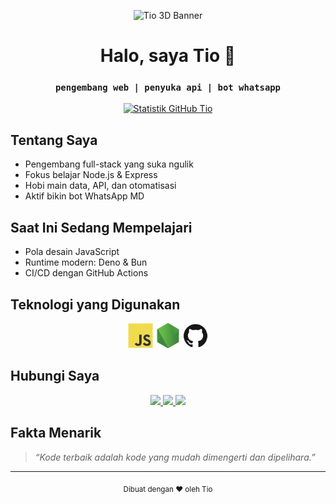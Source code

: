 <p align="center">
  <img src="https://cdn.tioxy.xyz/file/file-1747888504043.jpg" alt="Tio 3D Banner" />
</p>

<h1 align="center">Halo, saya Tio 👋</h1>

<h3 align="center">
  <code>pengembang web | penyuka api | bot whatsapp</code>
</h3>

<p align="center">
  <a href="https://github.com/x-tio">
    <img src="https://github-readme-stats.vercel.app/api?username=x-tio&show_icons=true&theme=tokyonight&hide_border=true" alt="Statistik GitHub Tio" />
  </a>
</p>

## Tentang Saya
- Pengembang full-stack yang suka ngulik
- Fokus belajar Node.js & Express
- Hobi main data, API, dan otomatisasi
- Aktif bikin bot WhatsApp MD

## Saat Ini Sedang Mempelajari
- Pola desain JavaScript
- Runtime modern: Deno & Bun
- CI/CD dengan GitHub Actions

## Teknologi yang Digunakan
<p align="center">
  <img src="https://raw.githubusercontent.com/devicons/devicon/master/icons/javascript/javascript-original.svg" width="40" height="40" alt="JavaScript" />
  <img src="https://raw.githubusercontent.com/devicons/devicon/master/icons/nodejs/nodejs-original.svg" width="40" height="40" alt="Node.js" />
  <img src="https://raw.githubusercontent.com/devicons/devicon/master/icons/github/github-original.svg" width="40" height="40" alt="GitHub" />
</p>

## Hubungi Saya
<p align="center">
  <a href="mailto:satriopambudi866@gmail.com">
    <img src="https://img.shields.io/badge/email-%23D14836?style=for-the-badge&logo=gmail&logoColor=white" />
  </a>
  <a href="https://wa.me/6282285357346">
    <img src="https://img.shields.io/badge/whatsapp-%25%23%25?style=for-the-badge&logo=whatsapp&logoColor=white&color=25D366" />
  </a>
  <a href="https://instagram.com/tulisan.ku.id">
    <img src="https://img.shields.io/badge/instagram-%23E4405F?style=for-the-badge&logo=instagram&logoColor=white" />
  </a>
</p>

## Fakta Menarik
> _“Kode terbaik adalah kode yang mudah dimengerti dan dipelihara.”_

---

<p align="center">
  <sub>Dibuat dengan ❤️ oleh Tio</sub>
</p>
